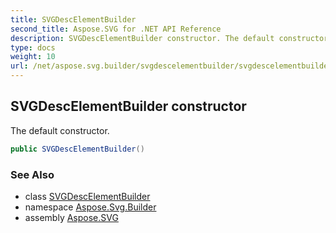 ```yaml
---
title: SVGDescElementBuilder
second_title: Aspose.SVG for .NET API Reference
description: SVGDescElementBuilder constructor. The default constructor
type: docs
weight: 10
url: /net/aspose.svg.builder/svgdescelementbuilder/svgdescelementbuilder/
---
```

## SVGDescElementBuilder constructor

The default constructor.

```csharp
public SVGDescElementBuilder()
```

### See Also

* class [SVGDescElementBuilder](../)
* namespace [Aspose.Svg.Builder](../../../aspose.svg.builder/)
* assembly [Aspose.SVG](../../../)
